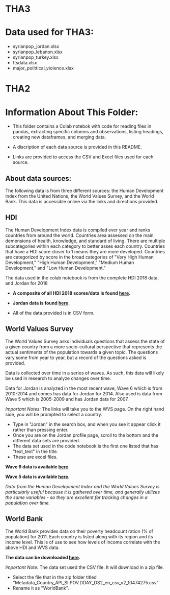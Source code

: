 # THA3

# Data used for THA3:
* syrianpop_jordan.xlsx
* syrianpop_lebanon.xlsx
* syrianpop_turkey.xlsx
* ftsdata.xlsx
* major_polittical_violence.xlsx


# THA2

# Information About This Folder:

* This folder contains a Colab notebok with code for reading files in pandas, extracting specific columns and observations, listing headings, creating new dataframes, and merging data.

* A discription of each data source is provided in this README.

* Links are provided to access the CSV and Excel files used for each source. 

## About data sources:
The following data is from three different sources: the Human Development Index from the United Nations, the World Values Survey, and the World Bank. This data is accessible online via the links and directions provided.
 
## HDI
The Human Development Index data is compiled ever year and ranks countries from around the world. Countries area assessed on the main demensions of health, knowledge, and standard of living. There are multiple subcategories within each category to better asses each country. Countries that have a HDI score closer to 1 means they are more developed. Countries are categorized by score in the broad categories of "Very High Human Development," "High Human Development," "Medium Human Development," and "Low Human Development." 

The data used in the colab notebook is from the complete HDI 2018 data, and Jordan for 2018

* **A composite of all HDI 2018 scores/data is found [here](http://hdr.undp.org/en/composite/HDI).**


* **Jordan data is found [here](http://hdr.undp.org/en/countries/profiles/JOR).**

* All of the data provided is in CSV form. 


## World Values Survey
The World Values Survey asks individuals questions that assess the state of a given country from a more socio-cultural perspective that represents the actual sentiments of the population towards a given topic. The questions vary some from year to year, but a record of the questions asked is provided. 

Data is collected over time in a series of waves. As such, this data will likely be used in research to analyze changes over time. 

Data for Jordan is analyzed in the most recent wave, Wave 6 which is from 2010-2014 and comes has data for Jordan for 2014. Also used is data from Wave 5 which is 2005-2009 and has Jordan data for 2007.

*Important Notes:* The links will take you to the WVS page. On the right hand side, you will be prompted to select a country. 
* Type in "Jordan" in the search box, and when you see it appear click it rather than pressing enter. 
* Once you are on the Jordan profile page, scroll to the bottom and the different data sets are provided. 
* The data set used in the code notebook is the first one listed that has "text_text" in the title. 
* These are excel files.

**Wave 6 data is available [here](http://www.worldvaluessurvey.org/WVSDocumentationWV6.jsp).**

**Wave 5 data is available [here](http://www.worldvaluessurvey.org/WVSDocumentationWV5.jsp).**


*Data from the Human Development Index and the World Values Survey is particularly useful because it is gathered over time, and generally utilizes the same variables - so they are excellent for tracking changes in a population over time.*

## World Bank

The World Bank provides data on their poverty headcount ration (% of population) for 2011. Each country is listed along with its region and its income level. This is of use to see how levels of income correlate with the above HDI and WVS data. 

**The data can be downloaded [here](https://data.worldbank.org/indicator/SI.POV.DDAY?end=2015&locations=1W&name_desc=false&start=1981&view=chart).**

*Important Note:* The data set used the CSV file. It will download in a zip file. 
* Select the file that in the zip folder titled "Metadata_Country_API_SI.POV.DDAY_DS2_en_csv_v2_10474275.csv" 
* Rename it as "WorldBank".




